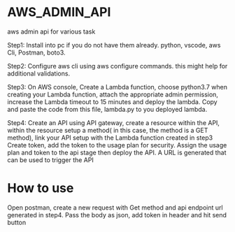 # AWS_ADMIN_API
aws admin api for various task

Step1:
Install into pc if you do not have them already.
python, vscode, aws Cli, Postman, boto3.


Step2:
Configure aws cli using aws configure commands. this might help for additional validations.


Step3:
On AWS console, Create a Lambda function, choose python3.7 when creating your Lambda function, attach the appropriate admin permission, increase the Lambda timeout to 15 minutes and deploy the lambda.
Copy and paste the code from this file, lambda.py to you deployed lambda.


Step4:
Create an API using API gateway, create a resource within the API, within the resource setup a method( in this case, the method is a GET method), link your API setup with the Lambda function created in step3
Create token, add the token to the usage plan for security.
Assign the usage plan and token to the api stage then deploy the API.
A URL is generated that can be used to trigger the API


How to use
==================
Open postman, create a new request with Get method and api endpoint url generated in step4.
Pass the body as json, add token in header and hit send button
